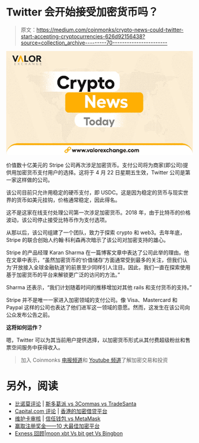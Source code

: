 # Twitter 会开始接受加密货币吗？

> 原文：<https://medium.com/coinmonks/crypto-news-could-twitter-start-accepting-cryptocurrencies-626d92156438?source=collection_archive---------70----------------------->

![](img/a58cbca891d8b219c35e436b482f40ba.png)

价值数十亿美元的 Stripe 公司再次涉足加密货币。支付公司将为商家(即公司)提供用加密货币支付用户的选择。这将于 4 月 22 日星期五生效，Twitter 公司是第一家这样做的公司。

该公司目前只允许用稳定的硬币支付，即 USDC。这是因为稳定的货币与现实世界的货币如美元挂钩，价格通常稳定，因此得名。

这不是这家在线支付处理公司第一次涉足加密货币。2018 年，由于比特币的价格波动，该公司停止接受比特币作为支付选项。

从那以后，该公司组建了一个团队，致力于探索 crypto 和 web3。去年年底，Stripe 的联合创始人约翰·科利森再次暗示了该公司对加密支持的雄心。

Stripe 的产品经理 Karan Sharma 在一篇博客文章中表达了公司此举的理由。他在文章中表示，“虽然加密货币的‘价值储存’方面通常受到最多的关注，但我们认为‘开放接入全球金融轨道’的前景至少同样引人注目。因此，我们一直在探索使用基于加密货币的平台来解锁更广泛的访问的方法。”

Sharma 还表示，“我们计划随着时间的推移增加对其他 rails 和支付货币的支持。”

Stripe 并不是唯一一家进入加密领域的支付公司。像 Visa、Mastercard 和 Paypal 这样的公司也表达了他们进军这一领域的意愿。然而，这发生在该公司向公众发布公告之前。

**这将如何运作？**

嗯，Twitter 可以为其当前用户提供选择，以加密货币形式从其付费超级粉丝和售票空间服务中获得收入。

> 加入 Coinmonks [电报频道](https://t.me/coincodecap)和 [Youtube 频道](https://www.youtube.com/c/coinmonks/videos)了解加密交易和投资

# 另外，阅读

*   [比诺莫评论](https://coincodecap.com/binomo-review) | [斯多葛派 vs 3Commas vs TradeSanta](https://coincodecap.com/stoic-vs-3commas-vs-tradesanta)
*   [Capital.com 评论](https://coincodecap.com/capital-com-review) | [香港的加密借贷平台](https://coincodecap.com/crypto-lending-hong-kong)
*   [维护卡审核](https://coincodecap.com/uphold-card-review) | [信任钱包 vs MetaMask](https://coincodecap.com/trust-wallet-vs-metamask)
*   [赢取注册奖金——10 大最佳加密平台](https://coincodecap.com/earn-sign-up-bonus)
*   [Exness 回顾](https://coincodecap.com/exness-review)|[moon xbt Vs bit get Vs Bingbon](https://coincodecap.com/bingbon-vs-bitget-vs-moonxbt)